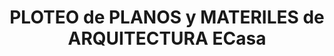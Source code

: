 ---
title: "PLOTEO de PLANOS y MATERILES de ARQUITECTURA ECasa"
url: /pocollay/ploteo-de-planos-y-materiles-de-arquitectura-ecasa/
shop: Kopieren
---